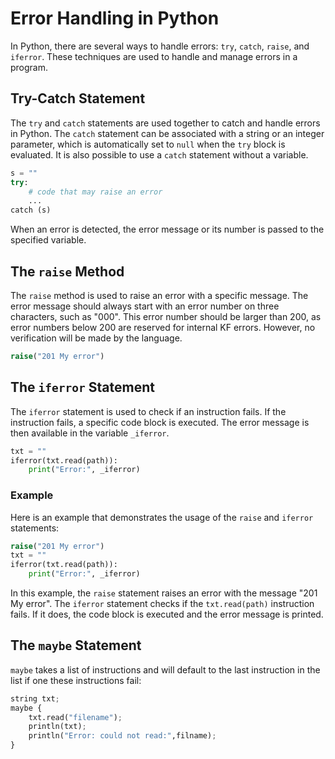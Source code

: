 # Error Handling in Python

In Python, there are several ways to handle errors: `try`, `catch`, `raise`, and `iferror`. These techniques are used to handle and manage errors in a program.

## Try-Catch Statement

The `try` and `catch` statements are used together to catch and handle errors in Python. The `catch` statement can be associated with a string or an integer parameter, which is automatically set to `null` when the `try` block is evaluated. It is also possible to use a `catch` statement without a variable.

```python
s = ""
try:
    # code that may raise an error
    ...
catch (s)
```

When an error is detected, the error message or its number is passed to the specified variable.

## The `raise` Method

The `raise` method is used to raise an error with a specific message. The error message should always start with an error number on three characters, such as "000". This error number should be larger than 200, as error numbers below 200 are reserved for internal KF errors. However, no verification will be made by the language.

```python
raise("201 My error")
```

## The `iferror` Statement

The `iferror` statement is used to check if an instruction fails. If the instruction fails, a specific code block is executed. The error message is then available in the variable `_iferror`.

```python
txt = ""
iferror(txt.read(path)):
    print("Error:", _iferror)
```

### Example

Here is an example that demonstrates the usage of the `raise` and `iferror` statements:

```python
raise("201 My error")
txt = ""
iferror(txt.read(path)):
    print("Error:", _iferror)
```

In this example, the `raise` statement raises an error with the message "201 My error". The `iferror` statement checks if the `txt.read(path)` instruction fails. If it does, the code block is executed and the error message is printed.

## The `maybe` Statement

`maybe` takes a list of instructions and will default to the last instruction in the list if one these instructions fail:

```python
string txt;
maybe {
    txt.read("filename");
    println(txt);
    println("Error: could not read:",filname);
}
```

